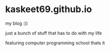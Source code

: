 # kaskeet69.github.io
my blog :))

just a bunch of stuff that has to do with my life

featuring
computer programming
school
thats it
